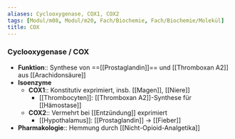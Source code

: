 ```yaml
---
aliases: Cyclooxygenase, COX1, COX2
tags: [Modul/m08, Modul/m20, Fach/Biochemie, Fach/Biochemie/Molekül]
title: COX
---
```

### Cyclooxygenase / COX
- **Funktion**:: Synthese von ==[[Prostaglandin]]== und [[Thromboxan A2]] aus [[Arachidonsäure]]
- **Isoenzyme**
	- **COX1**:: Konstitutiv exprimiert, insb. [[Magen]], [[Niere]]
		- [[Thrombocyten]]: [[Thromboxan A2]]-Synthese für [[Hämostase]]
	- **COX2**:: Vermehrt bei [[Entzündung]] exprimiert
		- [[Hypothalamus]]: [[Prostaglandin]] → [[Fieber]]
- **Pharmakologie**:: Hemmung durch [[Nicht-Opioid-Analgetika]]